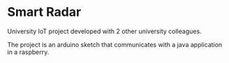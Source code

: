 # Smart Radar
University IoT project developed with 2 other university colleagues.

The project is an arduino sketch that communicates with a java application in a raspberry.

